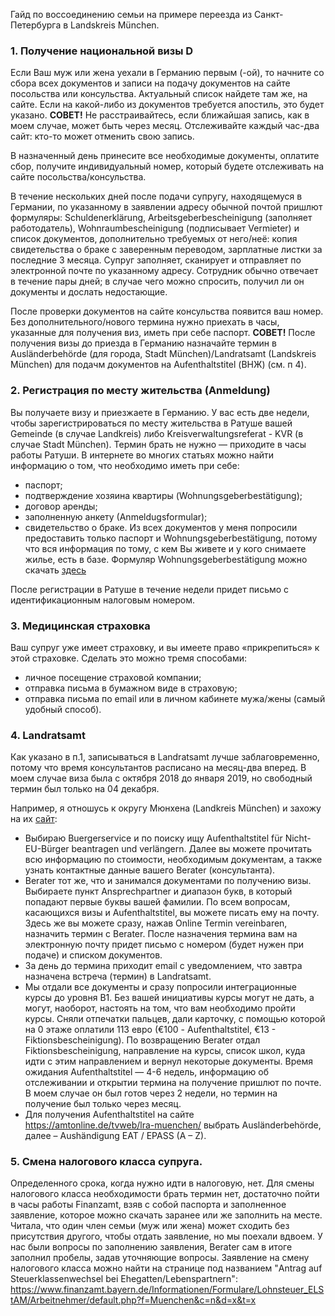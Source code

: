 Гайд по воссоединению семьи на примере переезда из Санкт-Петербурга в Landskreis München. 
### 1. Получение национальной визы D 

Если Ваш муж или жена уехали в Германию первым (-ой), то начните со сбора всех документов и записи на подачу документов на сайте посольства или консульства. Актуальный список найдете там же, на сайте. Если на какой-либо из документов требуется апостиль, это будет указано. **СОВЕТ!** Не расстраивайтесь, если ближайшая запись, как в моем случае, может быть через месяц. Отслеживайте каждый час-два сайт: кто-то может отменить свою запись.
 
В назначенный день принесите все необходимые документы, оплатите сбор, получите индивидуальный номер, который будете отслеживать на сайте посольства/консульства. 

В течение нескольких дней после подачи супругу, находящемуся в Германии, по указанному в заявлении адресу обычной почтой пришлют формуляры: Schuldenerklärung, Arbeitsgeberbescheinigung (заполняет работодатель), Wohnraumbescheinigung (подписывает Vermieter) и список документов, дополнительно требуемых от него/неё: копия свидетельства о браке с заверенным переводом, зарплатные листки за последние 3 месяца. Супруг заполняет, сканирует и отправляет по электронной почте по указанному адресу. Сотрудник обычно отвечает в течение пары дней; в случае чего можно спросить, получил ли он документы и дослать недостающие.

После проверки документов на сайте консульства появится ваш номер. Без дополнительного/нового термина нужно приехать в часы, указанные для получения виз, иметь при себе паспорт.
**СОВЕТ!** После получения визы до приезда в Германию назначайте термин в Ausländerbehörde (для города, Stadt München)/Landratsamt (Landskreis München) для подачм документов на Aufenthaltstitel (ВНЖ) (см. п 4).

### 2.	Регистрация по месту жительства (Anmeldung)

Вы получаете визу и приезжаете в Германию. У вас есть две недели, чтобы зарегистрироваться по месту жительства в Ратуше вашей Gemeinde (в случае Landkreis) либо Kreisverwaltungsreferat - KVR (в случае Stadt München). Термин брать не нужно — приходите в часы работы Ратуши. В интернете во многих статьях можно найти информацию о том, что необходимо иметь при себе:
- паспорт;
- подтверждение хозяина квартиры (Wohnungsgeberbestätigung);
-	договор аренды;
-	заполненную анкету (Аnmeldugsformular);
-	свидетельство о браке.
Из всех документов у меня попросили предоставить только паспорт и Wohnungsgeberbestätigung, потому что вся информация по тому, с кем Вы живете и у кого снимаете жилье, есть в базе.
Формуляр Wohnungsgeberbestätigung можно скачать [здесь](https://www.unterhaching.de/unterhaching/web.nsf/gfx/64624DAE308F2DA2C1257FCA003C0EF6/$file/Wohnungsgeberbescheinigung.pdf)

После регистрации в Ратуше в течение недели придет письмо с идентификационным налоговым номером.

### 3.	Медицинская страховка

Ваш супруг уже имеет страховку, и вы имеете право «прикрепиться» к этой страховке. Сделать это можно тремя способами:
-	личное посещение страховой компании;
-	отправка письма в бумажном виде в страховую;
-	отправка письма по email или в личном кабинете мужа/жены (самый удобный способ). 

### 4.	Landratsamt

Как указано в п.1, записываться в Landratsamt лучше заблаговременно, потому что время консультантов расписано на месяц-два вперед. В моем случае виза была с октября 2018 до января 2019, но свободный термин был только на 04 декабря.

Например, я отношусь к округу Мюнхена (Landkreis München) и захожу на их [сайт](https://www.landkreis-muenchen.de/): 
- Выбираю Buergerservice и по поиску ищу Aufenthaltstitel für Nicht-EU-Bürger beantragen und verlängern. Далее вы можете прочитать всю информацию по стоимости,  необходимым документам, а также узнать контактные данные вашего Berater (консультанта).
- Berater тот же, что и занимался документами по получению визы. Выбираете пункт Ansprechpartner и диапазон букв, в который попадают первые буквы вашей фамилии. По всем вопросам, касающихся визы и Aufenthaltstitel, вы можете писать ему на почту. Здесь же вы можете сразу, нажав Online Termin vereinbaren, назначить термин с Berater. После назначения термина вам на электронную почту придет письмо с номером (будет нужен при подаче) и списком документов.
- За день до термина приходит email с уведомлением, что завтра назначена встреча (термин) в Landratsamt. 
- Мы отдали все документы и сразу попросили интеграционные курсы до уровня B1. Без вашей инициативы курсы могут не дать, а могут, наоборот, настоять на том, что вам необходимо пройти курсы. Сняли отпечатки пальцев, дали карточку, с помощью которой на 0 этаже оплатили 113 евро (€100 - Aufenthaltstitel, €13 - Fiktionsbescheinigung). По возвращению Berater отдал Fiktionsbescheinigung, направление на курсы, список школ, куда идти с этим направлением и вернул некоторые документы. Время ожидания Aufenthaltstitel — 4-6 недель, информацию об отслеживании и открытии термина на получение пришлют по почте. В моем случае он был готов через 2 недели, но термин на получение был только через месяц. 
- Для получения Aufenthaltstitel на сайте https://amtonline.de/tvweb/lra-muenchen/ выбрать Ausländerbehörde, далее – Aushändigung EAT / EPASS (A – Z).

### 5.	Смена налогового класса супруга.
Определенного срока, когда нужно идти в налоговую, нет. 
Для смены налогового класса необходимости брать термин нет, достаточно пойти в часы работы Finanzamt, взяв с собой паспорта и заполненное заявление, которое можно скачать заранее или же заполнить на месте. Читала, что один член семьи (муж или жена) может сходить без присутствия другого, чтобы отдать заявление, но мы поехали вдвоем. У нас были вопросы по заполнению заявления, Berater сам в итоге заполнил пробелы, задав  уточняющие вопросы. 
Заявление на смену налогового класса можно найти на странице под названием "Antrag auf Steuerklassenwechsel bei Ehegatten/Lebenspartnern": https://www.finanzamt.bayern.de/Informationen/Formulare/Lohnsteuer_ELStAM/Arbeitnehmer/default.php?f=Muenchen&c=n&d=x&t=x
